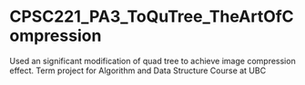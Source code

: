 # CPSC221_PA3_ToQuTree_TheArtOfCompression
Used an significant modification of quad tree to achieve image compression effect. Term project for Algorithm and Data Structure Course at UBC 
